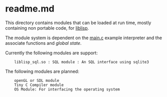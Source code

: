 # readme.md

This directory contains modules that can be loaded at run time, mostly
containing non portable code, for [liblisp][].

The module system is dependent on the [main.c][] example interpreter and the
associate functions and *global state*.

Currently the following modules are support:

        liblisp_sql.so : SQL module : An SQL interface using sqlite3

The following modules are planned:

        openGL or SDL module
        Tiny C Compiler module
        OS Module: For interfacing the operating system

[liblisp]: https://github.com/howerj/liblisp
[main.c]: main.c
